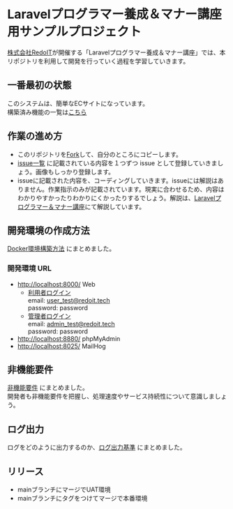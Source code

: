 # Laravelプログラマー養成＆マナー講座用サンプルプロジェクト

[株式会社RedoIT](https://redoit.tech)が開催する「Laravelプログラマー養成＆マナー講座」では、本リポジトリを利用して開発を行っていく過程を学習していきます。

## 一番最初の状態

このシステムは、簡単なECサイトになっています。  
構築済み機能の一覧は[こちら](./doc/PRECONSTRUCTED_FUNCTIONS.md)  

## 作業の進め方

- このリポジトリを[Fork](https://docs.github.com/ja/pull-requests/collaborating-with-pull-requests/working-with-forks/about-forks)して、自分のところにコピーします。  
- [issue一覧](./doc/ISSUES.md) に記載されている内容を１つずつ issue として登録していきましょう。画像もしっかり登録します。  
- issueに記載された内容を、コーディングしていきます。issueには解説はありません。作業指示のみが記載されています。現実に合わせるため、内容はわかりやすかったりわかりにくかったりするでしょう。解説は、[Laravelプログラマー＆マナー講座](https://redoit.tech/laravel-programmer)にて解説しています。  

## 開発環境の作成方法

[Docker環境構築方法](./doc/DOCKER_USAGE.md) にまとめました。  

### 開発環境 URL

- [http://localhost:8000/](http://localhost:8000/) Web
  - [利用者ログイン](http://localhost:8000/login)  
    email: user_test@redoit.tech  
    password: password  
  - [管理者ログイン](http://localhost:8000/login/admin)  
    email: admin_test@redoit.tech  
    password: password  
- [http://localhost:8880/](http://localhost:8880/) phpMyAdmin
- [http://localhost:8025/](http://localhost:8025/) MailHog

## 非機能要件

[非機能要件](./doc/NON_FUNCTIONAL_REQUIREMENT.md) にまとめました。  
開発者も非機能要件を把握し、処理速度やサービス持続性について意識しましょう。  

## ログ出力

ログをどのように出力するのか、[ログ出力基準](./doc/LOG_DESIGN.md) にまとめました。

## リリース

- mainブランチにマージでUAT環境
- mainブランチにタグをつけてマージで本番環境
